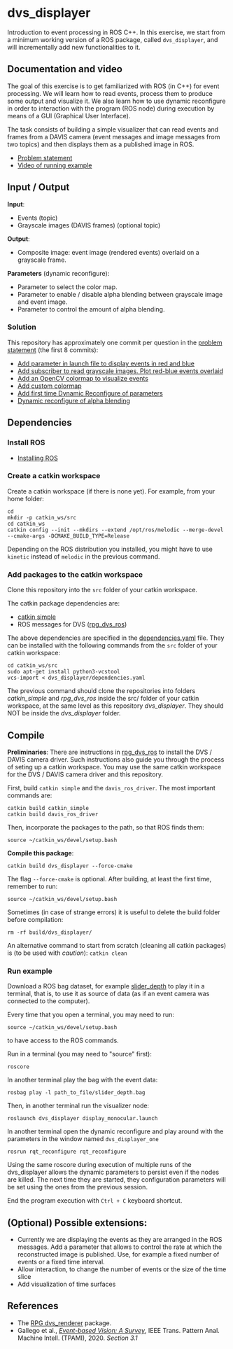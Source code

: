 # dvs_displayer

Introduction to event processing in ROS C++. In this exercise, we start from a minimum working version of a ROS package, called `dvs_displayer`, and will incrementally add new functionalities to it.

## Documentation and video
The goal of this exercise is to get familiarized with ROS (in C++) for event processing. We will learn how to read events, process them to produce some output and visualize it.
We also learn how to use dynamic reconfigure in order to interaction with the program (ROS node) during execution by means of a GUI (Graphical User Interface).

The task consists of building a simple visualizer that can read events and frames from a DAVIS camera (event messages and image messages from two topics) and then displays them as a published image in ROS.

- [Problem statement](https://drive.google.com/file/d/1YJuOIG2zOKnvFksZ7xKJYTK5PKNv4Gf-/view)
- [Video of running example](https://youtu.be/_ksxzPwhE_Y)

## Input / Output
**Input**:
- Events (topic)
- Grayscale images (DAVIS frames) (optional topic)

**Output**:
- Composite image: event image (rendered events) overlaid on a grayscale frame.

**Parameters** (dynamic reconfigure):
- Parameter to select the color map.
- Parameter to enable / disable alpha blending between grayscale image and event image.
- Parameter to control the amount of alpha blending.

### Solution

This repository has approximately one commit per question in the [problem statement](https://drive.google.com/file/d/1YJuOIG2zOKnvFksZ7xKJYTK5PKNv4Gf-/view) (the first 8 commits):
- [Add parameter in launch file to display events in red and blue](c66aab3)
- [Add subscriber to read grayscale images. Plot red-blue events overlaid](1ccf880)
- [Add an OpenCV colormap to visualize events](5cb65e4)
- [Add custom colormap](c2adf8d)
- [Add first time Dynamic Reconfigure of parameters](bef3f3c)
- [Dynamic reconfigure of alpha blending](ea7d366)


## Dependencies

### Install ROS

- [Installing ROS](http://wiki.ros.org/ROS/Installation)

### Create a catkin workspace

Create a catkin workspace (if there is none yet). For example, from your home folder:

	cd
	mkdir -p catkin_ws/src
	cd catkin_ws
	catkin config --init --mkdirs --extend /opt/ros/melodic --merge-devel --cmake-args -DCMAKE_BUILD_TYPE=Release

Depending on the ROS distribution you installed, you might have to use `kinetic` instead of `melodic` in the previous command.

### Add packages to the catkin workspace

Clone this repository into the `src` folder of your catkin workspace.

The catkin package dependencies are:
- [catkin simple](https://github.com/catkin/catkin_simple)
- ROS messages for DVS ([rpg_dvs_ros](https://github.com/uzh-rpg/rpg_dvs_ros))

The above dependencies are specified in the [dependencies.yaml](dependencies.yaml) file. They can be installed with the following commands from the `src` folder of your catkin workspace:

	cd catkin_ws/src
	sudo apt-get install python3-vcstool
	vcs-import < dvs_displayer/dependencies.yaml

The previous command should clone the repositories into folders *catkin_simple* and *rpg_dvs_ros* inside the src/ folder of your catkin workspace, at the same level as this repository *dvs_displayer*. They should NOT be inside the *dvs_displayer* folder.

## Compile

**Preliminaries**:
There are instructions in [rpg_dvs_ros](https://github.com/uzh-rpg/rpg_dvs_ros) to install the DVS / DAVIS camera driver. Such instructions also guide you through the process of seting up a catkin workspace. You may use the same catkin workspace for the DVS / DAVIS camera driver and this repository.

First, build `catkin simple` and the `davis_ros_driver`. The most important commands are:

	catkin build catkin_simple
	catkin build davis_ros_driver

Then, incorporate the packages to the path, so that ROS finds them:

	source ~/catkin_ws/devel/setup.bash

**Compile this package**:

	catkin build dvs_displayer --force-cmake

The flag `--force-cmake` is optional.
After building, at least the first time, remember to run:

	source ~/catkin_ws/devel/setup.bash

Sometimes (in case of strange errors) it is useful to delete the build folder before compilation:

	rm -rf build/dvs_displayer/

An alternative command to start from scratch (cleaning all catkin packages) is (to be used with *caution*): `catkin clean`


### Run example
Download a ROS bag dataset, for example [slider_depth](http://rpg.ifi.uzh.ch/datasets/davis/slider_depth.bag) to play it in a terminal, that is, to use it as source of data (as if an event camera was connected to the computer).

Every time that you open a terminal, you may need to run:

	source ~/catkin_ws/devel/setup.bash

to have access to the ROS commands.

Run in a terminal (you may need to "source" first):

	roscore

In another terminal play the bag with the event data:

	rosbag play -l path_to_file/slider_depth.bag

Then, in another terminal run the visualizer node:

	roslaunch dvs_displayer display_monocular.launch

In another terminal open the dynamic reconfigure and play around with the parameters in the window named `dvs_displayer_one`

	rosrun rqt_reconfigure rqt_reconfigure

Using the same roscore during execution of multiple runs of the dvs_displayer allows the dynamic parameters to persist even if the nodes are killed. The next time they are started, they configuration parameters will be set using the ones from the previous session.

End the program execution with `Ctrl + C` keyboard shortcut.


## (Optional) Possible extensions:
- Currently we are displaying the events as they are arranged in the ROS messages. Add a parameter that allows to control the rate at which the reconstructed image is published. Use, for example a fixed number of events or a fixed time interval.
- Allow interaction, to change the number of events or the size of the time slice
- Add visualization of time surfaces

## References
- The [RPG dvs_renderer](https://github.com/uzh-rpg/rpg_dvs_ros/tree/master/dvs_renderer) package.
- Gallego et al., *[Event-based Vision: A Survey](https://arxiv.org/pdf/1904.08405)*, IEEE Trans. Pattern Anal. Machine Intell. (TPAMI), 2020. *Section 3.1*
